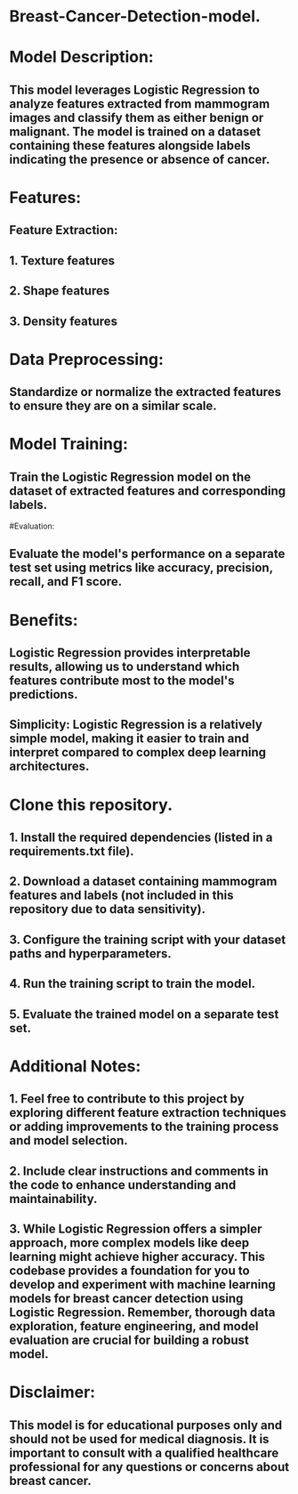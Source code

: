 # Breast-Cancer-Detection-model.
# Model Description:

## This model leverages Logistic Regression to analyze features extracted from mammogram images and classify them as either benign or malignant. The model is trained on a dataset containing these features alongside labels indicating the presence or absence of cancer.

# Features:

## Feature Extraction:
## 1. Texture features 
## 2. Shape features 
## 3. Density features 
# Data Preprocessing:
 ## Standardize or normalize the extracted features to ensure they are on a similar scale.
# Model Training:
 ## Train the Logistic Regression model on the dataset of extracted features and corresponding labels.
#Evaluation:
## Evaluate the model's performance on a separate test set using metrics like accuracy, precision, recall, and F1 score.
# Benefits:
## Logistic Regression provides interpretable results, allowing us to understand which features contribute most to the model's predictions.
## Simplicity: Logistic Regression is a relatively simple model, making it easier to train and interpret compared to complex deep learning architectures.
 

# Clone this repository.
## 1. Install the required dependencies (listed in a requirements.txt file).
## 2. Download a dataset containing mammogram features and labels (not included in this repository due to data sensitivity).
## 3. Configure the training script with your dataset paths and hyperparameters.
## 4. Run the training script to train the model.
## 5. Evaluate the trained model on a separate test set.

# Additional Notes:

## 1. Feel free to contribute to this project by exploring different feature extraction techniques or adding improvements to the training process and model selection.
## 2. Include clear instructions and comments in the code to enhance understanding and maintainability.
## 3. While Logistic Regression offers a simpler approach, more complex models like deep learning might achieve higher accuracy. This codebase provides a foundation for you to develop and experiment with machine learning models for breast cancer detection using Logistic Regression. Remember, thorough data exploration, feature engineering, and model evaluation are crucial for building a robust model.

# Disclaimer:

## This model is for educational purposes only and should not be used for medical diagnosis. It is important to consult with a qualified healthcare professional for any questions or concerns about breast cancer.
